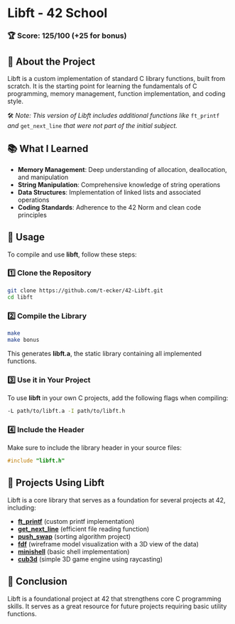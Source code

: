 # Libft - 42 School

### 🏆 Score: **125/100** (+25 for bonus)

## 📖 About the Project
Libft is a custom implementation of standard C library functions, built from scratch. It is the starting point for learning the fundamentals of C programming, memory management, function implementation, and coding style.

🛠️ *Note: This version of Libft includes additional functions like* `ft_printf` *and* `get_next_line` *that were not part of the initial subject.*


## 📚 What I Learned

- **Memory Management**: Deep understanding of allocation, deallocation, and manipulation
- **String Manipulation**: Comprehensive knowledge of string operations
- **Data Structures**: Implementation of linked lists and associated operations
- **Coding Standards**: Adherence to the 42 Norm and clean code principles

## 🚀 Usage

To compile and use **libft**, follow these steps:

### 1️⃣ Clone the Repository

```bash
git clone https://github.com/t-ecker/42-Libft.git
cd libft
```

### 2️⃣ Compile the Library

```bash
make
make bonus
```

This generates **libft.a**, the static library containing all implemented functions.

### 3️⃣ Use it in Your Project

To use **libft** in your own C projects, add the following flags when compiling:

```bash
-L path/to/libft.a -I path/to/libft.h
```

### 4️⃣ Include the Header

Make sure to include the library header in your source files:

```c
#include "libft.h"
```

## 🔗 Projects Using Libft

Libft is a core library that serves as a foundation for several projects at 42, including:

- [**ft\_printf**](https://github.com/t-ecker/42-ft_printf) (custom printf implementation)
- [**get\_next\_line**](https://github.com/t-ecker/42-get_next_line) (efficient file reading function)
- [**push\_swap**](https://github.com/t-ecker/42-push_swap) (sorting algorithm project)
- [**fdf**](https://github.com/t-ecker/42-fdf) (wireframe model visualization with a 3D view of the data)
- [**minishell**](https://github.com/t-ecker/42-minishell) (basic shell implementation)
- [**cub3d**](https://github.com/t-ecker/42-cub3d) (simple 3D game engine using raycasting)

## 🏁 Conclusion

Libft is a foundational project at 42 that strengthens core C programming skills. It serves as a great resource for future projects requiring basic utility functions.


